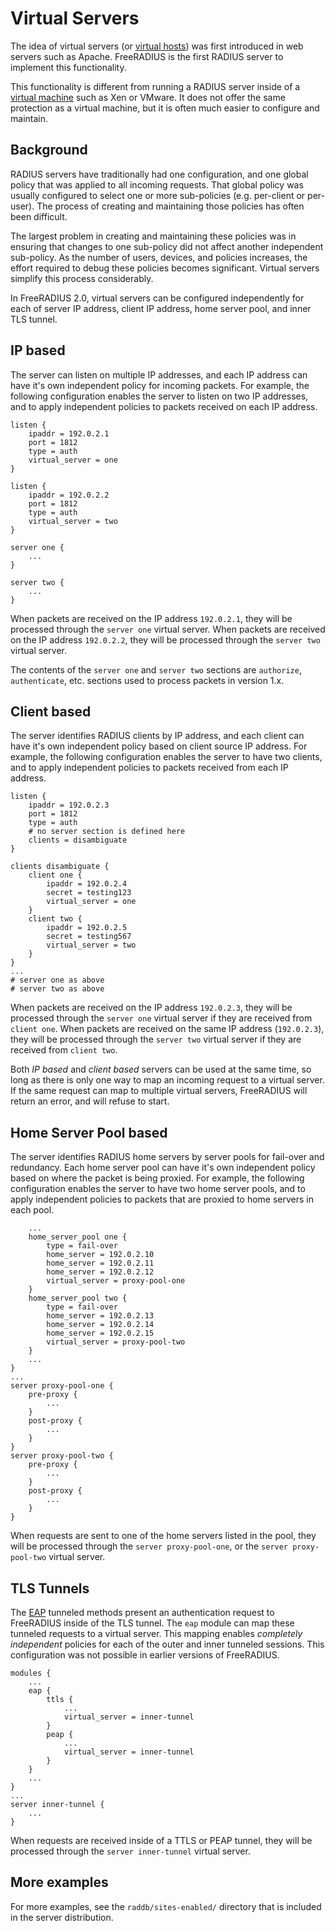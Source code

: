 Virtual Servers
===============

The idea of virtual servers (or [virtual
hosts](http://en.wikipedia.org/wiki/Virtual_hosting)) was first
introduced in web servers such as Apache. FreeRADIUS is the first RADIUS
server to implement this functionality.

This functionality is different from running a RADIUS server inside of a
[virtual machine](http://en.wikipedia.org/wiki/Virtual_machine) such as
Xen or VMware. It does not offer the same protection as a virtual
machine, but it is often much easier to configure and maintain.

Background
----------

RADIUS servers have traditionally had one configuration, and one global
policy that was applied to all incoming requests. That global policy was
usually configured to select one or more sub-policies (e.g. per-client
or per-user). The process of creating and maintaining those policies has
often been difficult.

The largest problem in creating and maintaining these policies was in
ensuring that changes to one sub-policy did not affect another
independent sub-policy. As the number of users, devices, and policies
increases, the effort required to debug these policies becomes
significant. Virtual servers simplify this process considerably.

In FreeRADIUS 2.0, virtual servers can be configured independently for
each of server IP address, client IP address, home
server pool, and inner TLS tunnel.

IP based
--------

The server can listen on multiple IP addresses, and each IP address can
have it's own independent policy for incoming packets. For example, the
following configuration enables the server to listen on two IP
addresses, and to apply independent policies to packets received on each
IP address.

    listen {
        ipaddr = 192.0.2.1
        port = 1812
        type = auth
        virtual_server = one
    }
    
    listen {
        ipaddr = 192.0.2.2
        port = 1812
        type = auth
        virtual_server = two
    }
    
    server one {
        ...
    }
    
    server two {
        ...
    }

When packets are received on the IP address `192.0.2.1`, they will be
processed through the `server one` virtual server. When packets are
received on the IP address `192.0.2.2`, they will be processed through
the `server two` virtual server.

The contents of the `server one` and `server two` sections are
`authorize`, `authenticate`, etc. sections used to process packets in
version 1.x.

Client based
------------

The server identifies RADIUS clients by IP address, and each client can
have it's own independent policy based on client source IP address. For
example, the following configuration enables the server to have two
clients, and to apply independent policies to packets received from each
IP address.

    listen {
        ipaddr = 192.0.2.3
        port = 1812
        type = auth
        # no server section is defined here
        clients = disambiguate
    }
    
    clients disambiguate {
        client one {
            ipaddr = 192.0.2.4
            secret = testing123
            virtual_server = one
        }
        client two {
            ipaddr = 192.0.2.5
            secret = testing567
            virtual_server = two
        }
    }
    ...
    # server one as above
    # server two as above

When packets are received on the IP address `192.0.2.3`, they will be
processed through the `server one` virtual server if they are received
from `client one`. When packets are received on the same IP address
(`192.0.2.3`), they will be processed through the `server two` virtual
server if they are received from `client two`.

Both *IP based* and *client based* servers can be used at the same time,
so long as there is only one way to map an incoming request to a virtual
server. If the same request can map to multiple virtual servers,
FreeRADIUS will return an error, and will refuse to start.

Home Server Pool based
----------------------

The server identifies RADIUS home servers by server pools for fail-over
and redundancy. Each home server pool can have it's own independent
policy based on where the packet is being proxied. For example, the
following configuration enables the server to have two home server
pools, and to apply independent policies to packets that are proxied to
home servers in each pool.


        ...
        home_server_pool one {
            type = fail-over
            home_server = 192.0.2.10
            home_server = 192.0.2.11
            home_server = 192.0.2.12
            virtual_server = proxy-pool-one
        }
        home_server_pool two {
            type = fail-over
            home_server = 192.0.2.13
            home_server = 192.0.2.14
            home_server = 192.0.2.15
            virtual_server = proxy-pool-two
        }
        ...
    }
    ...
    server proxy-pool-one {
        pre-proxy {
            ...
        }
        post-proxy {
            ...
        }
    }
    server proxy-pool-two {
        pre-proxy {
            ...
        }
        post-proxy {
            ...
        }
    }

When requests are sent to one of the home servers listed in the pool,
they will be processed through the `server proxy-pool-one`, or the
`server proxy-pool-two` virtual server.

TLS Tunnels
-----------

The [EAP](EAP) tunneled methods present an authentication request
to FreeRADIUS inside of the TLS tunnel. The `eap` module can map these
tunneled requests to a virtual server. This mapping enables *completely
independent* policies for each of the outer and inner tunneled sessions.
This configuration was not possible in earlier versions of FreeRADIUS.

    modules {
        ...
        eap {
            ttls {
                ...
                virtual_server = inner-tunnel
            }
            peap {
                ...
                virtual_server = inner-tunnel
            }
        }
        ...
    }
    ...
    server inner-tunnel {
        ...
    }

When requests are received inside of a TTLS or PEAP tunnel, they will be
processed through the `server inner-tunnel` virtual server.

More examples
-------------

For more examples, see the `raddb/sites-enabled/` directory that is
included in the server distribution.
